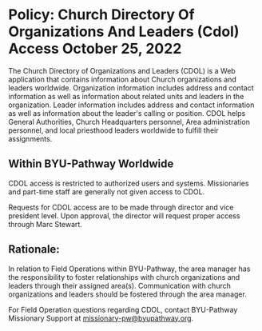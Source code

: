 # Policy: Church Directory Of Organizations And Leaders (Cdol) Access October 25, 2022

The Church Directory of Organizations and Leaders (CDOL) is a Web application that contains information about Church organizations and leaders worldwide. Organization information includes address and contact information as well as information about related units and leaders in the organization. Leader information includes address and contact information as well as information about the leader's calling or position. CDOL helps General Authorities, Church Headquarters personnel, Area administration personnel, and local priesthood leaders worldwide to fulfill their assignments.

## Within BYU-Pathway Worldwide

CDOL access is restricted to authorized users and systems. Missionaries and part-time staff are generally not given access to CDOL.

Requests for CDOL access are to be made through director and vice president level. Upon approval, the director will request proper access through Marc Stewart.

## Rationale:

In relation to Field Operations within BYU-Pathway, the area manager has the responsibility to foster relationships with church organizations and leaders through their assigned area(s). Communication with church organizations and leaders should be fostered through the area manager.

For Field Operation questions regarding CDOL, contact BYU-Pathway Missionary Support at missionary-pw@byupathway.org.

